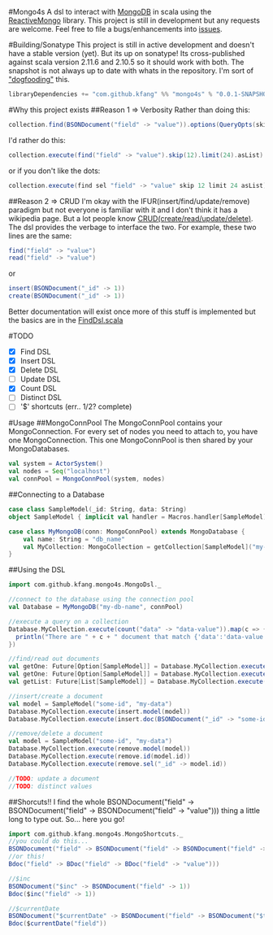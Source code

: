 #Mongo4s
A dsl to interact with [MongoDB](http://www.mongodb.org/) in scala using the [ReactiveMongo](http://reactivemongo.org) library.
This project is still in development but any requests are welcome. Feel free to file a bugs/enhancements
into [issues](https://github.com/kfang/mongo4s/issues).

#Building/Sonatype
This project is still in active development and doesn't have a stable version (yet). But its up on sonatype!
Its cross-published against scala version 2.11.6 and 2.10.5 so it should work with both. The snapshot is not
always up to date with whats in the repository. I'm sort of ["dogfooding"](http://en.wikipedia.org/wiki/Eating_your_own_dog_food)
this.
```scala
libraryDependencies += "com.github.kfang" %% "mongo4s" % "0.0.1-SNAPSHOT"
```

#Why this project exists
##Reason 1 => Verbosity
Rather than doing this:
```scala
collection.find(BSONDocument("field" -> "value")).options(QueryOpts(skipN = 12)).cursor[BSONDocument].collect[List](upTo = 24)
```
I'd rather do this:
```scala
collection.execute(find("field" -> "value").skip(12).limit(24).asList)
```
or if you don't like the dots:
```scala
collection.execute(find sel "field" -> "value" skip 12 limit 24 asList)
```

##Reason 2 => CRUD
I'm okay with the IFUR(insert/find/update/remove) paradigm but not everyone is familiar with it and I don't think
it has a wikipedia page.  But a lot people know [CRUD(create/read/update/delete)](http://en.wikipedia.org/wiki/Create,_read,_update_and_delete).
The dsl provides the verbage to interface the two. For example, these two lines are the same:
```scala
find("field" -> "value")
read("field" -> "value")
```
or
```scala
insert(BSONDocument("_id" -> 1))
create(BSONDocument("_id" -> 1))
```

Better documentation will exist once more of this stuff is implemented but the basics are in the
[FindDsl.scala](https://github.com/kfang/mongo4s/blob/master/src/main/scala/com/github/kfang/mongo4s/commands/FindDsl.scala)

#TODO
- [x] Find DSL
- [x] Insert DSL
- [x] Delete DSL
- [ ] Update DSL
- [x] Count DSL
- [ ] Distinct DSL
- [ ] '$' shortcuts (err.. 1/2? complete)

#Usage
##MongoConnPool
The MongoConnPool contains your MongoConnection. For every set of nodes you need to attach to, you have one
MongoConnection.  This one MongoConnPool is then shared by your MongoDatabases.
```scala
val system = ActorSystem()
val nodes = Seq("localhost")
val connPool = MongoConnPool(system, nodes)
```
##Connecting to a Database
```scala
case class SampleModel(_id: String, data: String)
object SampleModel { implicit val handler = Macros.handler[SampleModel] }

case class MyMongoDB(conn: MongoConnPool) extends MongoDatabase {
    val name: String = "db_name"
    val MyCollection: MongoCollection = getCollection[SampleModel]("my-collection")
}
```

##Using the DSL
```scala
import com.github.kfang.mongo4s.MongoDsl._

//connect to the database using the connection pool
val Database = MyMongoDB("my-db-name", connPool)

//execute a query on a collection
Database.MyCollection.execute(count("data" -> "data-value")).map(c => {
  println("There are " + c + " document that match {'data':'data-value'}")
})

//find/read out documents
val getOne: Future[Option[SampleModel]] = Database.MyCollection.execute(find.id("id-to-find").one)
val getOne: Future[Option[SampleModel]] = Database.MyCollection.execute(find.sel("_id" -> "id-to-find").one)
val getList: Future[List[SampleModel]] = Database.MyCollection.execute(find.sel().limit(20).asList)

//insert/create a document
val model = SampleModel("some-id", "my-data")
Database.MyCollection.execute(insert.model(model))
Database.MyCollection.execute(insert.doc(BSONDocument("_id" -> "some-id", "data" -> "my-data")))

//remove/delete a document
val model = SampleModel("some-id", "my-data")
Database.MyCollection.execute(remove.model(model))
Database.MyCollection.execute(remove.id(model.id))
Database.MyCollection.execute(remove.sel("_id" -> model.id))

//TODO: update a document
//TODO: distinct values
```

##Shorcuts!!
I find the whole BSONDocument("field" -> BSONDocument("field" -> BSONDocument("field" -> "value"))) thing a little
long to type out.  So... here you go!
```scala
import com.github.kfang.mongo4s.MongoShortcuts._
//you could do this...
BSONDocument("field" -> BSONDocument("field" -> BSONDocument("field" -> "value")))
//or this!
Bdoc("field" -> BDoc("field" -> BDoc("field" -> "value")))

//$inc
BSONDocument("$inc" -> BSONDocument("field" -> 1))
Bdoc($inc("field" -> 1))

//$currentDate
BSONDocument("$currentDate" -> BSONDocument("field" -> BSONDocument("$type" -> "date")))
Bdoc($currentDate("field"))
```
